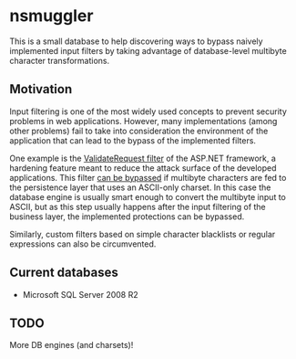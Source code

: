 nsmuggler
=========

This is a small database to help discovering ways to bypass naively implemented input filters by taking advantage of database-level multibyte character transformations.

Motivation
----------

Input filtering is one of the most widely used concepts to prevent security problems in web applications. However, many implementations (among other problems) fail to take into consideration the environment of the application that can lead to the bypass of the implemented filters.

One example is the [ValidateRequest filter](http://www.asp.net/whitepapers/request-validation) of the ASP.NET framework, a hardening feature meant to reduce the attack surface of the developed applications. This filter [can be bypassed](http://www.jardinesoftware.net/2011/07/17/bypassing-validaterequest/) if multibyte characters are fed to the persistence layer that uses an ASCII-only charset. In this case the database engine is usually smart enough to convert the multibyte input to ASCII, but as this step usually happens after the input filtering of the business layer, the implemented protections can be bypassed.

Similarly, custom filters based on simple character blacklists or regular expressions can also be circumvented.

Current databases
-----------------

* Microsoft SQL Server 2008 R2

TODO
----

More DB engines (and charsets)!

